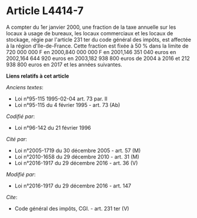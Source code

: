 # Article L4414-7

A compter du 1er janvier 2000, une fraction de la taxe annuelle sur les locaux à usage de bureaux, les locaux commerciaux et
les locaux de stockage, régie par l'article 231 ter du code général des impôts, est affectée à la région d'Ile-de-France.
Cette fraction est fixée à 50 % dans la limite de 720 000 000 F en 2000,840 000 000 F en 2001,146 351 040 euros en 2002,164
644 920 euros en 2003,182 938 800 euros de 2004 à 2016 et 212 938 800 euros en 2017 et les années suivantes.

**Liens relatifs à cet article**

_Anciens textes_:

  - Loi n°95-115 1995-02-04 art. 73 par. II
  - Loi n°95-115 du 4 février 1995 - art. 73 (Ab)

_Codifié par_:

  - Loi n°96-142 du 21 février 1996

_Cité par_:

  - Loi n°2005-1719 du 30 décembre 2005 - art. 57 (M)
  - Loi n°2010-1658 du 29 décembre 2010 - art. 31 (M)
  - Loi n°2016-1917 du 29 décembre 2016 - art. 36 (V)

_Modifié par_:

  - Loi n°2016-1917 du 29 décembre 2016 - art. 147

_Cite_:

  - Code général des impôts, CGI. - art. 231 ter (V)
